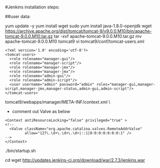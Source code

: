 #Jenkins installation steps:

##user data:

yum update -y
yum install wget
sudo yum install java-1.8.0-openjdk
wget https://archive.apache.org/dist/tomcat/tomcat-9/v9.0.0.M10/bin/apache-tomcat-9.0.0.M10.tar.gz
tar -xvf apache-tomcat-9.0.0.M10.tar.gz
mv apache-tomcat-9.0.0.M10 tomcat9
vi tomcat9/conf/tomcat-users.xml
  ```
  <?xml version='1.0' encoding='utf-8'?>
<tomcat-users>
    <role rolename="manager-gui"/>
    <role rolename="manager-script"/>
    <role rolename="manager-jmx"/>
    <role rolename="manager-jmx"/>
    <role rolename="admin-gui"/>
    <role rolename="admin-script"/>
    <user username="admin" password="admin" roles="manager-gui,manager-script,manager-jmx,manager-status,admin-gui,admin-script"/>
</tomcat-users>
  ```

tomcat9/webapps/manager/META-INF/context.xml \
  - comment out Valve as below

```
<Context antiResourceLocking="false" privileged="true" >
<!--
  <Valve className="org.apache.catalina.valves.RemoteAddrValve"
         allow="127\.\d+\.\d+\.\d+|::1|0:0:0:0:0:0:0:1" />
-->
</Context>
```

./bin/startup.sh

cd
wget http://updates.jenkins-ci.org/download/war/2.7.3/jenkins.war
